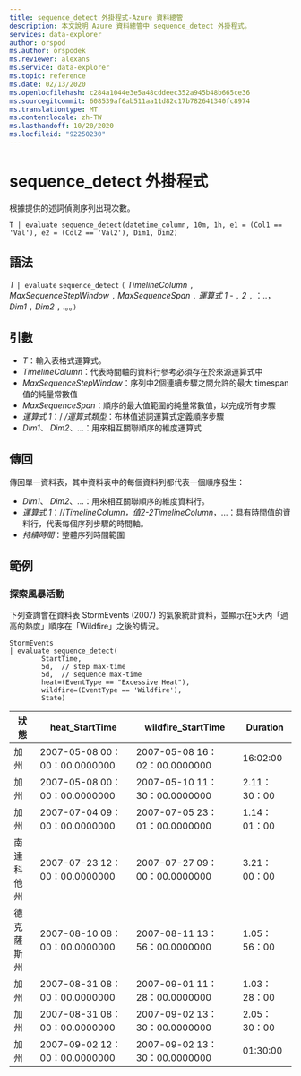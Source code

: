 ```yaml
---
title: sequence_detect 外掛程式-Azure 資料總管
description: 本文說明 Azure 資料總管中 sequence_detect 外掛程式。
services: data-explorer
author: orspod
ms.author: orspodek
ms.reviewer: alexans
ms.service: data-explorer
ms.topic: reference
ms.date: 02/13/2020
ms.openlocfilehash: c284a1044e3e5a48cddeec352a945b48b665ce36
ms.sourcegitcommit: 608539af6ab511aa11d82c17b782641340fc8974
ms.translationtype: MT
ms.contentlocale: zh-TW
ms.lasthandoff: 10/20/2020
ms.locfileid: "92250230"
---
```

# <a name="sequence_detect-plugin"></a>sequence_detect 外掛程式

根據提供的述詞偵測序列出現次數。

```kusto
T | evaluate sequence_detect(datetime_column, 10m, 1h, e1 = (Col1 == 'Val'), e2 = (Col2 == 'Val2'), Dim1, Dim2)
```

## <a name="syntax"></a>語法

*T* `| evaluate` `sequence_detect` `(` *TimelineColumn* `,` *MaxSequenceStepWindow* `,` *MaxSequenceSpan* `,` *運算式 1* - `,` *2* `,` ：..， *Dim1* `,` *Dim2* `,` .。。`)`

## <a name="arguments"></a>引數

* *T*：輸入表格式運算式。
* *TimelineColumn*：代表時間軸的資料行參考必須存在於來源運算式中
* *MaxSequenceStepWindow*：序列中2個連續步驟之間允許的最大 timespan 值的純量常數值
* *MaxSequenceSpan*：順序的最大值範圍的純量常數值，以完成所有步驟
* *運算式 1*：/ */運算式類型*：布林值述詞運算式定義順序步驟
* *Dim1*、 *Dim2*、...：用來相互關聯順序的維度運算式

## <a name="returns"></a>傳回

傳回單一資料表，其中資料表中的每個資料列都代表一個順序發生：

* *Dim1*、 *Dim2*、...：用來相互關聯順序的維度資料行。
* *運算式 1*：//_*TimelineColumn*，值*2-2*_*TimelineColumn*，...：具有時間值的資料行，代表每個序列步驟的時間軸。
* *持續時間*：整體序列時間範圍

## <a name="examples"></a>範例

### <a name="exploring-storm-events"></a>探索風暴活動 

下列查詢會在資料表 StormEvents (2007) 的氣象統計資料，並顯示在5天內「過高的熱度」順序在「Wildfire」之後的情況。

<!-- csl: https://help.kusto.windows.net/Samples -->
```kusto
StormEvents
| evaluate sequence_detect(
        StartTime,
        5d,  // step max-time
        5d,  // sequence max-time
        heat=(EventType == "Excessive Heat"), 
        wildfire=(EventType == 'Wildfire'), 
        State)
```

|狀態|heat_StartTime|wildfire_StartTime|Duration|
|---|---|---|---|
|加州|2007-05-08 00：00：00.0000000|2007-05-08 16：02：00.0000000|16:02:00|
|加州|2007-05-08 00：00：00.0000000|2007-05-10 11：30：00.0000000|2.11：30：00|
|加州|2007-07-04 09：00：00.0000000|2007-07-05 23：01：00.0000000|1.14：01：00|
|南達科他州|2007-07-23 12：00：00.0000000|2007-07-27 09：00：00.0000000|3.21：00：00|
|德克薩斯州|2007-08-10 08：00：00.0000000|2007-08-11 13：56：00.0000000|1.05：56：00|
|加州|2007-08-31 08：00：00.0000000|2007-09-01 11：28：00.0000000|1.03：28：00|
|加州|2007-08-31 08：00：00.0000000|2007-09-02 13：30：00.0000000|2.05：30：00|
|加州|2007-09-02 12：00：00.0000000|2007-09-02 13：30：00.0000000|01:30:00|
